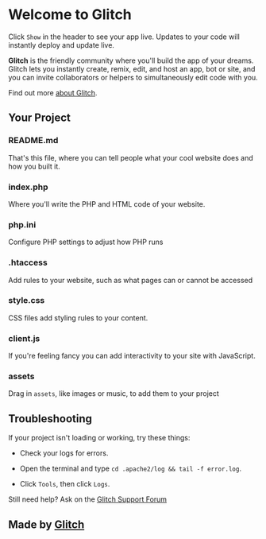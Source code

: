 # Welcome to Glitch

Click `Show` in the header to see your app live. Updates to your code will instantly deploy and update live.

**Glitch** is the friendly community where you'll build the app of your dreams. Glitch lets you instantly create, remix, edit, and host an app, bot or site, and you can invite collaborators or helpers to simultaneously edit code with you.

Find out more [about Glitch](https://glitch.com/about).

## Your Project

### README.md

That's this file, where you can tell people what your cool website does and how you built it.

### index.php

Where you'll write the PHP and HTML code of your website.

### php.ini

Configure PHP settings to adjust how PHP runs

### .htaccess

Add rules to your website, such as what pages can or cannot be accessed

### style.css

CSS files add styling rules to your content.

### client.js

If you're feeling fancy you can add interactivity to your site with JavaScript.

### assets

Drag in `assets`, like images or music, to add them to your project

## Troubleshooting

If your project isn't loading or working, try these things:

- Check your logs for errors.

- Open the terminal and type `cd .apache2/log && tail -f error.log`.

- Click `Tools`, then click `Logs`.

Still need help? Ask on the [Glitch Support Forum](https://support.glitch.com)

## Made by [Glitch](https://glitch.com/)
